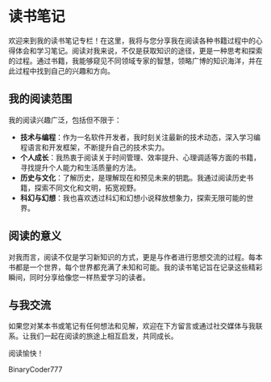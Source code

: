 # 读书笔记

欢迎来到我的读书笔记专栏！在这里，我将与您分享我在阅读各种书籍过程中的心得体会和学习笔记。阅读对我来说，不仅是获取知识的途径，更是一种思考和探索的过程。通过书籍，我能够窥见不同领域专家的智慧，领略广博的知识海洋，并在此过程中找到自己的兴趣和方向。

## 我的阅读范围

我的阅读兴趣广泛，包括但不限于：

- **技术与编程**：作为一名软件开发者，我时刻关注最新的技术动态，深入学习编程语言和开发框架，不断提升自己的技术实力。
- **个人成长**：我热衷于阅读关于时间管理、效率提升、心理调适等方面的书籍，寻找提升个人能力和生活质量的方法。
- **历史与文化**：了解历史，是理解现在和预见未来的钥匙。我通过阅读历史书籍，探索不同文化和文明，拓宽视野。
- **科幻与幻想**：我也喜欢透过科幻和幻想小说释放想象力，探索无限可能的世界。

## 阅读的意义

对我而言，阅读不仅是学习新知识的方式，更是与作者进行思想交流的过程。每本书都是一个世界，每个世界都充满了未知和可能。我的读书笔记旨在记录这些精彩瞬间，同时分享给像您一样热爱学习的读者。


## 与我交流

如果您对某本书或笔记有任何想法和见解，欢迎在下方留言或通过社交媒体与我联系。让我们一起在阅读的旅途上相互启发，共同成长。

阅读愉快！

BinaryCoder777
